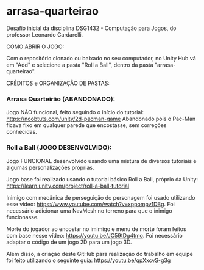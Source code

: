 # arrasa-quarteirao
Desafio inicial da disciplina DSG1432 - Computação para Jogos, do professor Leonardo Cardarelli.

COMO ABRIR O JOGO:

Com o repositório clonado ou baixado no seu computador, no Unity Hub vá em "Add" e selecione a pasta "Roll a Ball", dentro da pasta "arrasa-quarteirao".


CRÉDITOS e ORGANIZAÇÃO DE PASTAS:

### Arrasa Quarteirão (ABANDONADO):

Jogo NÃO funcional, feito seguindo o início do tutorial: https://noobtuts.com/unity/2d-pacman-game
Abandonado pois o Pac-Man ficava fixo em qualquer parede que encostasse, sem correções conhecidas.


### Roll a Ball (JOGO DESENVOLVIDO): 

Jogo FUNCIONAL desenvolvido usando uma mistura de diversos tutoriais e algumas personalizações próprias.

Jogo base foi realizado usando o tutorial básico Roll a Ball, próprio da Unity: https://learn.unity.com/project/roll-a-ball-tutorial

Inimigo com mecânica de perseguição do personagem foi usado utilizando esse vídeo: https://www.youtube.com/watch?v=xppompv1DBg. Foi necessário adicionar uma NavMesh no terreno para que o inimigo funcionasse.

Morte do jogador ao encostar no imimigo e menu de morte foram feitos com base nesse vídeo: https://youtu.be/JC59tDg4tmo. Foi necessário adaptar o código de um jogo 2D para um jogo 3D.


Além disso, a criação deste GitHub para realização do trabalho em equipe foi feito utilizando o seguinte guia: https://youtu.be/qpXxcvS-g3g

